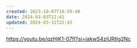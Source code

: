 ```yaml
---
created: 2023-10-07T16:59:40
date: 2024-03-03T11:41
updated: 2024-03-31T22:43
---
```

https://youtu.be/qzHjK1-07fI?si=jakwS4ziURtlg2Nc